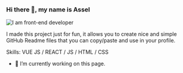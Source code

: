 ### Hi there 👋, my name is Assel

![I am front-end developer]([https://arturssmirnovs.github.io/github-profile-readme-generator/images/banner.png](https://i.gifer.com/GbpT.gif))

I made this project just for fun, it allows you to create nice and simple GitHub Readme files that you can copy/paste and use in your profile.

Skills: VUE JS / REACT / JS / HTML / CSS

- 🔭 I’m currently working on this page. 




